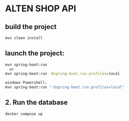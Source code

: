 # ALTEN SHOP API

## build the project
```sh
mvn clean install

```


## launch the project:

```sh
mvn spring-boot:run
  or  
mvn spring-boot:run -Dspring-boot.run.profiles=local

windows Powershell:
mvn spring-boot:run "-Dspring-boot.run.profiles=local"
```


## 2. Run the database

```sh
docker compose up